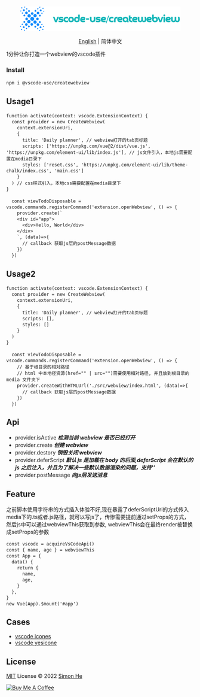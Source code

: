 <p align="center">
<img src="./assets/kv.png" alt="vscode-use/createwebview">
</p>
<p align="center"> <a href="./README.md">English</a> | 简体中文</p>

1分钟让你打造一个webview的vscode插件

### Install
```
npm i @vscode-use/createwebview
```

## Usage1

```code
function activate(context: vscode.ExtensionContext) {
  const provider = new CreateWebview(
    context.extensionUri,
    {
      title: 'Daily planner', // webview打开的tab页标题
      scripts: ['https://unpkg.com/vue@2/dist/vue.js', 'https://unpkg.com/element-ui/lib/index.js'], // js文件引入，本地js需要配置在media目录下
      styles: ['reset.css', 'https://unpkg.com/element-ui/lib/theme-chalk/index.css', 'main.css']
    }
  ) // css样式引入，本地css需要配置在media目录下
}

  const viewTodoDisposable = vscode.commands.registerCommand('extension.openWebview', () => {
    provider.create(`
    <div id="app">
      <div>Hello, World</div>
    </div>
    `, (data)=>{
      // callback 获取js层的postMessage数据
    })
  })
```

## Usage2

```code
function activate(context: vscode.ExtensionContext) {
  const provider = new CreateWebview(
    context.extensionUri,
    {
      title: 'Daily planner', // webview打开的tab页标题
      scripts: [],
      styles: []
    }
  )
}

  const viewTodoDisposable = vscode.commands.registerCommand('extension.openWebview', () => {
    // 基于根目录的相对路径
    // html 中本地径资源(href="" | src="")需要使用相对路径, 并且放到根目录的 media 文件夹下
    provider.createWithHTMLUrl('./src/webview/index.html', (data)=>{
      // callback 获取js层的postMessage数据
    })
  })
```

## Api

- provider.isActive ***检测当前 webview 是否已经打开***
- provider.create ***创建 webview***
- provider.destory ***销毁关闭 webview***
- provider.deferScript ***默认 js 是加载在 body 的后面,deferScript 会在默认的 js 之后注入，并且为了解决一些默认数据渲染的问题，支持'<script>xxx</script>'***
- provider.postMessage ***向js层发送消息***

## Feature
之前脚本使用字符串的方式插入体验不好,现在暴露了deferScriptUri的方式传入media下的.ts或者.js路径，就可以写js了，传惨需要提前通过setProps的方式，然后js中可以通过webviewThis获取到参数, webviewThis会在最终render被替换成setProps的参数

```code
const vscode = acquireVsCodeApi()
const { name, age } = webviewThis
const App = {
  data() {
    return {
      name,
      age,
    }
  },
}
new Vue(App).$mount('#app')

```

## Cases
- [vscode icones](https://marketplace.visualstudio.com/items?itemName=simonhe.vscode-icones)
- [vscode yesicone](https://marketplace.visualstudio.com/items?itemName=simonhe.vscode-yesicon)

## License

[MIT](./LICENSE) License © 2022 [Simon He](https://github.com/Simon-He95)

<a href="https://github.com/Simon-He95/sponsor" target="_blank"><img src="https://cdn.buymeacoffee.com/buttons/default-orange.png" alt="Buy Me A Coffee" style="height: 51px !important;width: 217px !important;" ></a>

